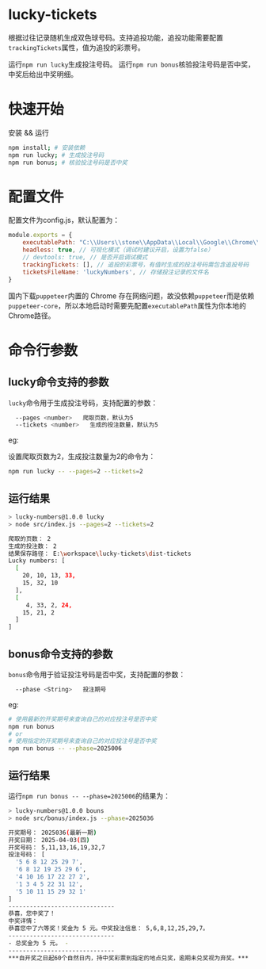 # lucky-tickets

根据过往记录随机生成双色球号码。支持追投功能，追投功能需要配置`trackingTickets`属性，值为追投的彩票号。

运行`npm run lucky`生成投注号码。
运行`npm run bonus`核验投注号码是否中奖，中奖后给出中奖明细。

# 快速开始

安装 && 运行

```bash
npm install; # 安装依赖
npm run lucky; # 生成投注号码
npm run bonus; # 核验投注号码是否中奖
```

# 配置文件

配置文件为config.js，默认配置为：

```js
module.exports = {
    executablePath: "C:\\Users\\stone\\AppData\\Local\\Google\\Chrome\\Application\\chrome.exe", // 本地浏览器路径
    headless: true, // 可视化模式（调试时建议开启，设置为false）
    // devtools: true, // 是否开启调试模式
    trackingTickets: [], // 追投的彩票号，有值时生成的投注号码需包含追投号码
    ticketsFileName: 'luckyNumbers', // 存储投注记录的文件名
}
```

国内下载`puppeteer`内置的 Chrome 存在网络问题，故没依赖`puppeteer`而是依赖`puppeteer-core`，所以本地启动时需要先配置`executablePath`属性为你本地的Chrome路径。

# 命令行参数

## lucky命令支持的参数

`lucky`命令用于生成投注号码，支持配置的参数：

```bash
  --pages <number>   爬取页数，默认为5
  --tickets <number>   生成的投注数量，默认为5
```

eg:

设置爬取页数为2，生成投注数量为2的命令为：

```bash
npm run lucky -- --pages=2 --tickets=2
```

## 运行结果

```bash
> lucky-numbers@1.0.0 lucky
> node src/index.js --pages=2 --tickets=2

爬取的页数： 2
生成的投注数： 2
结果保存路径： E:\workspace\lucky-tickets\dist-tickets
Lucky numbers: [
  [
    20, 10, 13, 33,
    15, 32, 10
  ],
  [
     4, 33, 2, 24,
    15, 21, 2
  ]
]
```

## bonus命令支持的参数

`bonus`命令用于验证投注号码是否中奖，支持配置的参数：

```bash
  --phase <String>   投注期号
```

eg:

```bash
# 使用最新的开奖期号来查询自己的对应投注号是否中奖
npm run bonus
# or
# 使用指定的开奖期号来查询自己的对应投注号是否中奖
npm run bonus -- --phase=2025006
```

## 运行结果

运行`npm run bonus -- --phase=2025006`的结果为：

```bash
> lucky-numbers@1.0.0 bouns
> node src/bonus/index.js --phase=2025036

开奖期号： 2025036(最新一期)
开奖日期： 2025-04-03(四)
开奖号码： 5,11,13,16,19,32,7
投注号码： [
  '5 6 8 12 25 29 7',
  '6 8 12 19 25 29 6',
  '4 10 16 17 22 27 2',
  '1 3 4 5 22 31 12',
  '5 10 11 15 29 32 1'
]
------------------------------
恭喜，您中奖了！
中奖详情：
恭喜您中了六等奖！奖金为 5 元。中奖投注信息： 5,6,8,12,25,29,7。
------------------------------
- 总奖金为 5 元。 -
------------------------------
***自开奖之日起60个自然日内，持中奖彩票到指定的地点兑奖，逾期未兑奖视为弃奖。***
```
